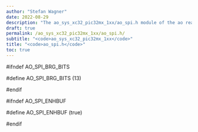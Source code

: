 ```yaml
---
author: "Stefan Wagner"
date: 2022-08-29
description: "The ao_sys_xc32_pic32mx_1xx/ao_spi.h module of the ao real-time operating system."
draft: true
permalink: /ao_sys_xc32_pic32mx_1xx/ao_spi.h/ 
subtitle: "<code>ao_sys_xc32_pic32mx_1xx</code>"
title: "<code>ao_spi.h</code>"
toc: true
---
```


#ifndef AO_SPI_BRG_BITS

#define AO_SPI_BRG_BITS     (13)

#endif

#ifndef AO_SPI_ENHBUF

#define AO_SPI_ENHBUF       (true)

#endif

